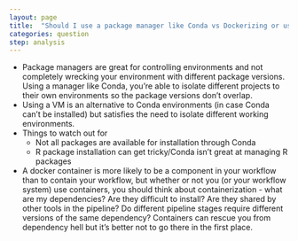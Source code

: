 ```yaml
---
layout: page
title:  "Should I use a package manager like Conda vs Dockerizing or using a VM? What are things to watch out for?"
categories: question
step: analysis
---
```


- Package managers are great for controlling environments and not completely wrecking your environment with different package versions. Using a manager like Conda, you’re able to isolate different projects to their own environments so the package versions don’t overlap. 
- Using a VM is an alternative to Conda environments (in case Conda can’t be installed) but satisfies the need to isolate different working environments.
- Things to watch out for
    - Not all packages are available for installation through Conda
    - R package installation can get tricky/Conda isn’t great at managing R packages
- A docker container is more likely to be a component in your workflow than to contain your workflow, but whether or not you (or your workflow system) use containers, you should think about containerization - what are my dependencies? Are they difficult to install? Are they shared by other tools in the pipeline? Do different pipeline stages require different versions of the same dependency? Containers can rescue you from dependency hell but it’s better not to go there in the first place.
